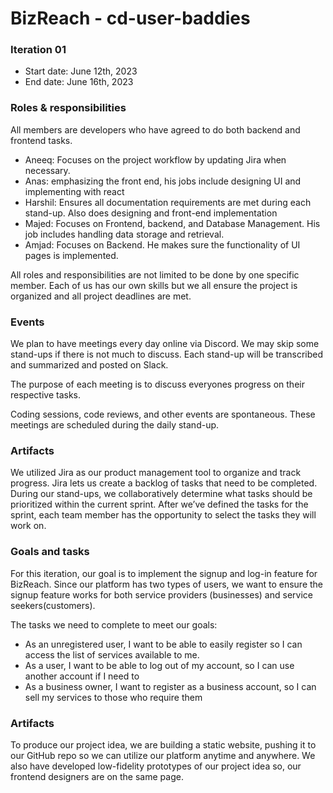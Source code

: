# BizReach - cd-user-baddies

### Iteration 01

 * Start date: June 12th, 2023
 * End date: June 16th, 2023


### Roles & responsibilities

All members are developers who have agreed to do both backend and frontend tasks.

- Aneeq: Focuses on the project workflow by updating Jira when necessary.
- Anas: emphasizing the front end, his jobs include designing UI and implementing with react
- Harshil: Ensures all documentation requirements are met during each stand-up. Also does designing and front-end implementation
- Majed:  Focuses on Frontend, backend, and Database Management. His job includes  handling data storage and retrieval.
- Amjad: Focuses on Backend. He makes sure the functionality of UI pages is implemented.

All roles and responsibilities are not limited to be done by one specific member. Each of us has our own skills but we all ensure the project is organized and all project deadlines are met.


### Events

We plan to have meetings every day online via Discord. We may skip some stand-ups if there is not much to discuss. Each stand-up will be transcribed and summarized and posted on Slack.

The purpose of each meeting is to discuss everyones progress on their respective tasks.

Coding sessions, code reviews, and other events are spontaneous. These meetings are scheduled during the daily stand-up.

### Artifacts

We utilized Jira as our product management tool to organize and track progress. Jira lets us create a backlog of tasks that need to be completed. During our stand-ups, we collaboratively determine what tasks should be prioritized within the current sprint. After we’ve defined the tasks for the sprint, each team member has the opportunity to select the tasks they will work on.

### Goals and tasks

For this iteration, our goal is to implement the signup and log-in feature for BizReach. Since our platform has two types of users, we want to ensure the signup feature works for both service providers (businesses) and service seekers(customers).

The tasks we need to complete to meet our goals:

- As an unregistered user, I want to be able to easily register so I can access the list of services available to me.
- As a user, I want to be able to log out of my account, so I can use another account if I need to
- As a business owner, I want to register as a business account, so I can sell my services to those who require them


### Artifacts

To produce our project idea, we are building a static website, pushing it to our GitHub repo so we can utilize our platform anytime and anywhere. We also have developed low-fidelity prototypes of our project idea so, our frontend designers are on the same page.

